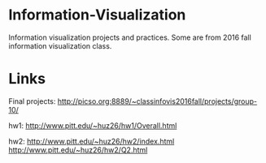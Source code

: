 # Information-Visualization
Information visualization projects and practices. Some are from 2016 fall information visualization class.
# Links
Final projects: http://picso.org:8889/~classinfovis2016fall/projects/group-10/

hw1: http://www.pitt.edu/~huz26/hw1/Overall.html

hw2: http://www.pitt.edu/~huz26/hw2/index.html      http://www.pitt.edu/~huz26/hw2/Q2.html
